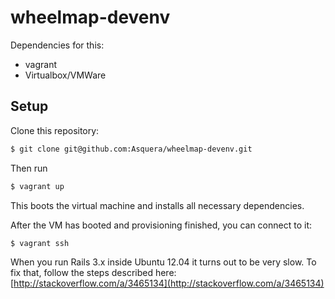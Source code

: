 # wheelmap-devenv

Dependencies for this:

- vagrant
- Virtualbox/VMWare

## Setup

Clone this repository:

```bash
$ git clone git@github.com:Asquera/wheelmap-devenv.git
```

Then run

```bash
$ vagrant up
```
This boots the virtual machine and installs all necessary dependencies. 

After the VM has booted and provisioning finished, you can connect to it:

```bash
$ vagrant ssh
```

When you run Rails 3.x inside Ubuntu 12.04 it turns out to be very slow. To fix that, follow the steps described here:
[http://stackoverflow.com/a/3465134](http://stackoverflow.com/a/3465134)
